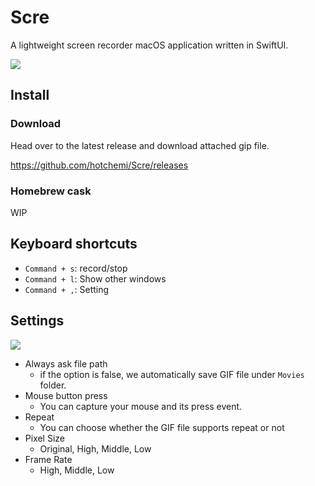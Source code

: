 # Scre

A lightweight screen recorder macOS application written in SwiftUI.

<image src="https://github.com/hotchemi/Scre/blob/master/images/demo.gif">

## Install

### Download

Head over to the latest release and download attached gip file.

https://github.com/hotchemi/Scre/releases

### Homebrew cask

WIP

## Keyboard shortcuts

- `Command + s`: record/stop
- `Command + l`: Show other windows
- `Command + ,`: Setting

## Settings

<image src="https://github.com/hotchemi/Scre/blob/master/images/preference.png">

- Always ask file path
  - if the option is false, we automatically save GIF file under `Movies` folder.
- Mouse button press
  - You can capture your mouse and its press event.
- Repeat
  - You can choose whether the GIF file supports repeat or not
- Pixel Size
  - Original, High, Middle, Low
- Frame Rate
  - High, Middle, Low